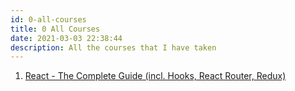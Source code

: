 ```yaml
---
id: 0-all-courses
title: 0 All Courses
date: 2021-03-03 22:38:44
description: All the courses that I have taken
---
```


1. [React - The Complete Guide (incl. Hooks, React Router, Redux)](react-complete-guide/0-table-of-contents)
